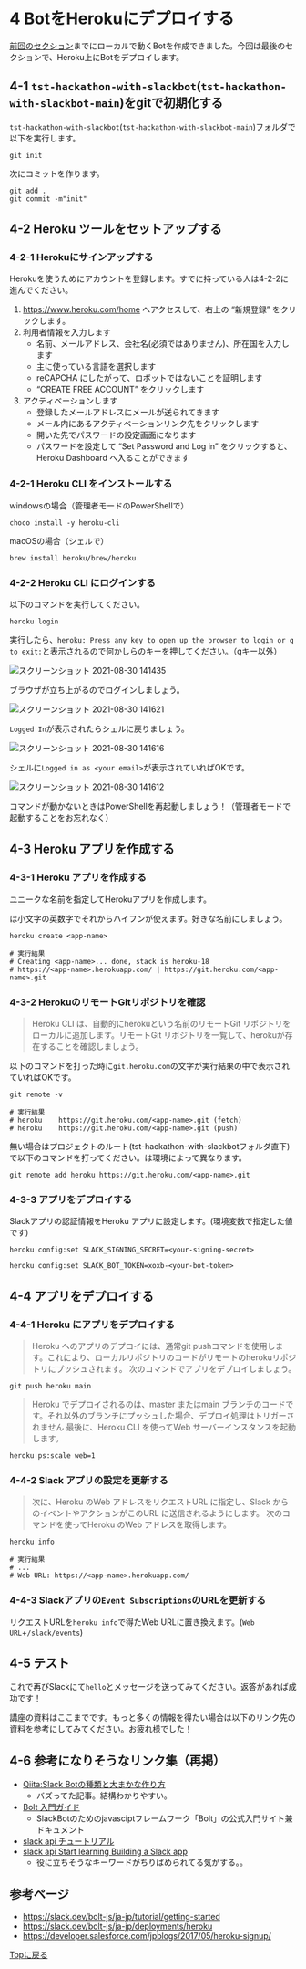 # 4 BotをHerokuにデプロイする
[前回のセクション](./run-bot.md)までにローカルで動くBotを作成できました。今回は最後のセクションで、Heroku上にBotをデプロイします。

## 4-1 `tst-hackathon-with-slackbot`(`tst-hackathon-with-slackbot-main`)をgitで初期化する
`tst-hackathon-with-slackbot`(`tst-hackathon-with-slackbot-main`)フォルダで以下を実行します。

```
git init
```

次にコミットを作ります。

```
git add .
git commit -m"init"
```


## 4-2 Heroku ツールをセットアップする
### 4-2-1 Herokuにサインアップする
Herokuを使うためにアカウントを登録します。すでに持っている人は4-2-2に進んでください。

1. https://www.heroku.com/home へアクセスして、右上の “新規登録” をクリックします。
2. 利用者情報を入力します
   - 名前、メールアドレス、会社名(必須ではありません)、所在国を入力します
   - 主に使っている言語を選択します
   - reCAPCHA にしたがって、ロボットではないことを証明します
   - “CREATE FREE ACCOUNT” をクリックします
3. アクティベーションします
   - 登録したメールアドレスにメールが送られてきます
   - メール内にあるアクティベーションリンク先をクリックします
   - 開いた先でパスワードの設定画面になります
   - パスワードを設定して “Set Password and Log in” をクリックすると、Heroku Dashboard へ入ることができます

### 4-2-1 Heroku CLI をインストールする

windowsの場合（管理者モードのPowerShellで）

```
choco install -y heroku-cli
```

macOSの場合（シェルで）

```
brew install heroku/brew/heroku
```

### 4-2-2 Heroku CLI にログインする
以下のコマンドを実行してください。

```
heroku login
```

実行したら、`heroku: Press any key to open up the browser to login or q to exit:`と表示されるので何かしらのキーを押してください。（qキー以外）

![スクリーンショット 2021-08-30 141435](https://user-images.githubusercontent.com/38881185/131288766-f7e89236-8ec0-4d07-89c0-9639b6b5e3e5.png)

ブラウザが立ち上がるのでログインしましょう。

![スクリーンショット 2021-08-30 141621](https://user-images.githubusercontent.com/38881185/131288816-8b3e1bd9-e689-4e05-9d68-cc27083a6542.png)

`Logged In`が表示されたらシェルに戻りましょう。

![スクリーンショット 2021-08-30 141616](https://user-images.githubusercontent.com/38881185/131288869-6dbe6e91-cbef-4c70-aa14-ec3051c4cfbb.png)

シェルに`Logged in as <your email>`が表示されていればOKです。

![スクリーンショット 2021-08-30 141612](https://user-images.githubusercontent.com/38881185/131288913-523c7624-813b-4f2b-80c1-1a5fc95fdb78.png)


コマンドが動かないときはPowerShellを再起動しましょう！（管理者モードで起動することをお忘れなく）

## 4-3 Heroku アプリを作成する
### 4-3-1 Heroku アプリを作成する
ユニークな名前を指定してHerokuアプリを作成します。

<app-name>は小文字の英数字でそれからハイフンが使えます。好きな名前にしましょう。
```
heroku create <app-name>

# 実行結果
# Creating <app-name>... done, stack is heroku-18
# https://<app-name>.herokuapp.com/ | https://git.heroku.com/<app-name>.git
```

### 4-3-2 HerokuのリモートGitリポジトリを確認

>Heroku CLI は、自動的にherokuという名前のリモートGit リポジトリをローカルに追加します。リモートGit リポジトリを一覧して、herokuが存在することを確認しましょう。

以下のコマンドを打った時に`git.heroku.com`の文字が実行結果の中で表示されていればOKです。
  
```
git remote -v

# 実行結果
# heroku	https://git.heroku.com/<app-name>.git (fetch)
# heroku	https://git.heroku.com/<app-name>.git (push)
```

無い場合はプロジェクトのルート(tst-hackathon-with-slackbotフォルダ直下)で以下のコマンドを打ってください。<app-name>は環境によって異なります。

```
git remote add heroku https://git.heroku.com/<app-name>.git
```

### 4-3-3 アプリをデプロイする
Slackアプリの認証情報をHeroku アプリに設定します。(環境変数で指定した値です)

```
heroku config:set SLACK_SIGNING_SECRET=<your-signing-secret>
```

```
heroku config:set SLACK_BOT_TOKEN=xoxb-<your-bot-token>
```

## 4-4 アプリをデプロイする
### 4-4-1 Heroku にアプリをデプロイする

>Heroku へのアプリのデプロイには、通常git pushコマンドを使用します。これにより、ローカルリポジトリのコードがリモートのherokuリポジトリにプッシュされます。
>次のコマンドでアプリをデプロイしましょう。

```
git push heroku main
```

>Heroku でデプロイされるのは、master またはmain ブランチのコードです。それ以外のブランチにプッシュした場合、デプロイ処理はトリガーされません
>最後に、Heroku CLI を使ってWeb サーバーインスタンスを起動します。

```
heroku ps:scale web=1
```

### 4-4-2 Slack アプリの設定を更新する
>次に、Heroku のWeb アドレスをリクエストURL に指定し、Slack からのイベントやアクションがこのURL に送信されるようにします。
>次のコマンドを使ってHeroku のWeb アドレスを取得します。

```
heroku info

# 実行結果
# ...
# Web URL: https://<app-name>.herokuapp.com/
```

### 4-4-3 Slackアプリの`Event Subscriptions`のURLを更新する
リクエストURLを`heroku info`で得たWeb URLに置き換えます。(`Web URL`+`/slack/events`)

## 4-5 テスト
これで再びSlackにて`hello`とメッセージを送ってみてください。返答があれば成功です！

講座の資料はここまでです。もっと多くの情報を得たい場合は以下のリンク先の資料を参考にしてみてください。お疲れ様でした！

## 4-6 参考になりそうなリンク集（再掲）
- [Qiita:Slack Botの種類と大まかな作り方](https://qiita.com/namutaka/items/233a83100c94af033575)
  - バズってた記事。結構わかりやすい。
- [Bolt 入門ガイド](https://slack.dev/bolt-js/ja-jp/tutorial/getting-started)
  - SlackBotのためのjavasciptフレームワーク「Bolt」の公式入門サイト兼ドキュメント
- [slack api チュートリアル](https://api.slack.com/lang/ja-jp)
- [slack api Start learning Building a Slack app](https://api.slack.com/start/building)
  - 役に立ちそうなキーワードがちりばめられてる気がする。。
  
## 参考ページ

- https://slack.dev/bolt-js/ja-jp/tutorial/getting-started
- https://slack.dev/bolt-js/ja-jp/deployments/heroku
- https://developer.salesforce.com/jpblogs/2017/05/heroku-signup/

[Topに戻る](../README.md)
